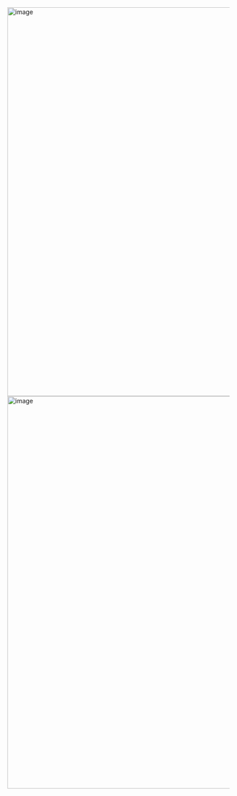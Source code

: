 <img width="1919" height="881" alt="image" src="https://github.com/user-attachments/assets/bd6ec685-d295-43f5-a455-e10a6af0eeb7" />

<img width="1919" height="889" alt="image" src="https://github.com/user-attachments/assets/0b232a09-55be-4d55-87fa-089920c0d28f" />


